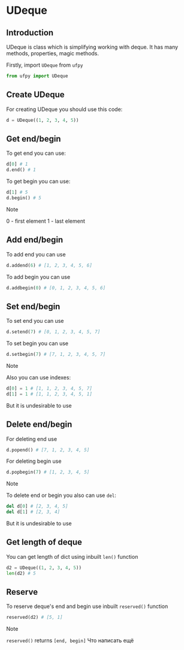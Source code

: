 # UDeque

## Introduction

UDeque is class which is simplifying working with deque.
It has many methods, properties, magic methods.

Firstly, import `UDeque` from `ufpy`
```python
from ufpy import UDeque
```

## Create UDeque

For creating UDeque you should use this code:
```python
d = UDeque((1, 2, 3, 4, 5))
```

## Get end/begin

To get end you can use:
```python
d[0] # 1
d.end() # 1
```

To get begin you can use:
```python
d[1] # 5
d.begin() # 5
```

> [!NOTE]
> 0 - first element
> 1 - last element

## Add end/begin

To add end you can use
```python
d.addend(6) # [1, 2, 3, 4, 5, 6]
```

To add begin you can use
```python
d.addbegin(0) # [0, 1, 2, 3, 4, 5, 6]
```

## Set end/begin

To set end you can use
```python
d.setend(7) # [0, 1, 2, 3, 4, 5, 7]
```

To set begin you can use
```python
d.setbegin(7) # [7, 1, 2, 3, 4, 5, 7]
```
> [!NOTE]
> Also you can use indexes:
> ```python
> d[0] = 1 # [1, 1, 2, 3, 4, 5, 7]
> d[1] = 1 # [1, 1, 2, 3, 4, 5, 1]
> ```
> But it is undesirable to use

## Delete end/begin

For deleting end use
```python
d.popend() # [7, 1, 2, 3, 4, 5]
```

For deleting begin use
```python
d.popbegin(7) # [1, 2, 3, 4, 5]
```

> [!NOTE]
> To delete end or begin you also can use `del`:
> ```python
> del d[0] # [2, 3, 4, 5]
> del d[1] # [2, 3, 4]
> ```
> But it is undesirable to use

## Get length of deque

You can get length of dict using inbuilt `len()` function

```python
d2 = UDeque((1, 2, 3, 4, 5))
len(d2) # 5
```

## Reserve
To reserve deque's end and begin use inbuilt `reserved()` function
```python
reserved(d2) # [5, 1]
```

> [!NOTE]
> `reserved()` returns `[end, begin]`
Что написать ещё